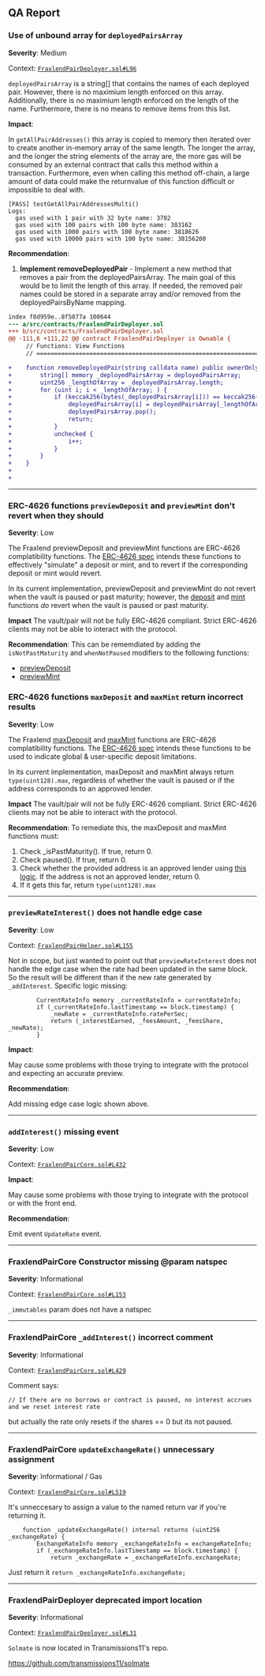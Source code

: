 ## QA Report

### Use of unbound array for `deployedPairsArray`

**Severity**: Medium

Context: [`FraxlendPairDeployer.sol#L96`](https://github.com/code-423n4/2022-08-frax/blob/c4189a3a98b38c8c962c5ea72f1a322fbc2ae45f/src/contracts/FraxlendPairDeployer.sol#L96)

`deployedPairsArray` is a string[] that contains the names of each deployed pair. However, there is no maximium length enforced on this array. Additionally, there is no maximium length enforced on the length of the name. Furthermore, there is no means to remove items from this list.

**Impact**: 

In `getAllPairAddresses()` this array is copied to memory then iterated over to create another in-memory array of the same length. The longer the array, and the longer the string elements of the array are, the more gas will be consumed by an external contract that calls this method within a transaction. Furthermore, even when calling this method off-chain, a large amount of data could make the returnvalue of this function difficult or impossible to deal with.


```
[PASS] testGetAllPairAddressesMulti()
Logs:
  gas used with 1 pair with 32 byte name: 3702
  gas used with 100 pairs with 100 byte name: 383162
  gas used with 1000 pairs with 100 byte name: 3818626
  gas used with 10000 pairs with 100 byte name: 38156200

```

**Recommendation**: 

1. **Implement removeDeployedPair** - Implement a new method that removes a pair from the deployedPairsArray. The main goal of this would be to limit the length of this array. If needed, the removed pair names could be stored in a separate array and/or removed from the deployedPairsByName mapping.
```diff
index f8d959e..8f5077a 100644
--- a/src/contracts/FraxlendPairDeployer.sol
+++ b/src/contracts/FraxlendPairDeployer.sol
@@ -111,6 +111,22 @@ contract FraxlendPairDeployer is Ownable {
     // Functions: View Functions
     // ============================================================================================

+    function removeDeployedPair(string calldata name) public ownerOnly {
+        string[] memory _deployedPairsArray = deployedPairsArray;
+        uint256 _lengthOfArray = _deployedPairsArray.length;
+        for (uint i; i < _lengthOfArray; ) {
+            if (keccak256(bytes(_deployedPairsArray[i])) == keccak256(bytes(name))) {
+                deployedPairsArray[i] = deployedPairsArray[_lengthOfArray - 1];
+                deployedPairsArray.pop();
+                return;
+            }
+            unchecked {
+                i++;
+            }
+        }
+    }
+
+
```


-----------------------

### ERC-4626 functions `previewDeposit` and `previewMint` don't revert when they should

**Severity**: Low

The Fraxlend previewDeposit and previewMint functions are ERC-4626 complatibility functions. The [ERC-4626 spec](https://eips.ethereum.org/EIPS/eip-4626#definitions) intends these functions to effectively "simulate" a deposit or mint, and to revert if the corresponding deposit or mint would revert. 

In its current implementation, previewDeposit and previewMint do not revert when the vault is paused or past maturity; however, the [deposit](https://github.com/code-423n4/2022-08-frax/blob/90f55a9ce4e25bceed3a74290b854341d8de6afa/src/contracts/FraxlendPairCore.sol#L583-L586) and [mint](https://github.com/code-423n4/2022-08-frax/blob/90f55a9ce4e25bceed3a74290b854341d8de6afa/src/contracts/FraxlendPairCore.sol#L602-L606) functions _do_ revert when the vault is paused or past maturity. 

**Impact**
The vault/pair will not be fully ERC-4626 compliant. Strict ERC-4626 clients may not be able to interact with the protocol.

**Recommendation**: 
This can be rememdiated by adding the `isNotPastMaturity` and `whenNotPaused` modifiers to the following functions:

- [previewDeposit](https://github.com/code-423n4/2022-08-frax/blob/90f55a9ce4e25bceed3a74290b854341d8de6afa/src/contracts/FraxlendPair.sol#L120)
- [previewMint](https://github.com/code-423n4/2022-08-frax/blob/90f55a9ce4e25bceed3a74290b854341d8de6afa/src/contracts/FraxlendPair.sol#L124)


### ERC-4626 functions `maxDeposit` and `maxMint` return incorrect results

**Severity**: Low

The Fraxlend [maxDeposit](https://github.com/code-423n4/2022-08-frax/blob/90f55a9ce4e25bceed3a74290b854341d8de6afa/src/contracts/FraxlendPair.sol#L136) and [maxMint](https://github.com/code-423n4/2022-08-frax/blob/90f55a9ce4e25bceed3a74290b854341d8de6afa/src/contracts/FraxlendPair.sol#L140) functions are ERC-4626 complatibility functions. The [ERC-4626 spec](https://eips.ethereum.org/EIPS/eip-4626#definitions) intends these functions to be used to indicate global & user-specific deposit limitations.

In its current implementation, maxDeposit and maxMint always return `type(uint128).max`, regardless of whether the vault is paused or if the address corresponds to an approved lender.

**Impact**
The vault/pair will not be fully ERC-4626 compliant. Strict ERC-4626 clients may not be able to interact with the protocol.

**Recommendation**: 
To remediate this, the maxDeposit and maxMint functions must:

1. Check _isPastMaturity(). If true, return 0.
2. Check paused(). If true, return 0.
3. Check whether the provided address is an approved lender using [this logic](https://github.com/code-423n4/2022-08-frax/blob/90f55a9ce4e25bceed3a74290b854341d8de6afa/src/contracts/FraxlendPairCore.sol#L352). If the address is not an approved lender, return 0.
4. If it gets this far, return `type(uint128).max`


-----------------------

### `previewRateInterest()` does not handle edge case
**Severity**: Low

Context: [`FraxlendPairHelper.sol#L155`](https://github.com/code-423n4/2022-08-frax/blob/c4189a3a98b38c8c962c5ea72f1a322fbc2ae45f/src/contracts/FraxlendPairCore.sol#L432)

Not in scope, but just wanted to point out that `previewRateInterest` does not handle the edge case when the rate had been updated in the same block.  So the result will be different than if the new rate generated by `_addInterest`.  Specific logic missing:

```
        CurrentRateInfo memory _currentRateInfo = currentRateInfo;
        if (_currentRateInfo.lastTimestamp == block.timestamp) {
            _newRate = _currentRateInfo.ratePerSec;
            return (_interestEarned, _feesAmount, _feesShare, _newRate);
        }

```
**Impact**: 

May cause some problems with those trying to integrate with the protocol and expecting an accurate preview.

**Recommendation**: 

Add missing edge case logic shown above.


-----------------------

### `addInterest()` missing event

**Severity**: Low

Context: [`FraxlendPairCore.sol#L432`](https://github.com/code-423n4/2022-08-frax/blob/c4189a3a98b38c8c962c5ea72f1a322fbc2ae45f/src/contracts/FraxlendPairCore.sol#L432)

**Impact**: 

May cause some problems with those trying to integrate with the protocol or with the front end.

**Recommendation**: 

Emit event `UpdateRate` event.


-----------------------

### FraxlendPairCore Constructor missing @param natspec

**Severity**: Informational

Context: [`FraxlendPairCore.sol#L153`](https://github.com/code-423n4/2022-08-frax/blob/c4189a3a98b38c8c962c5ea72f1a322fbc2ae45f/src/contracts/FraxlendPairCore.sol#L153)

`_immutables` param does not have a natspec

-----------------------

### FraxlendPairCore `_addInterest()` incorrect comment

**Severity**: Informational

Context: [`FraxlendPairCore.sol#L429`](https://github.com/code-423n4/2022-08-frax/blob/c4189a3a98b38c8c962c5ea72f1a322fbc2ae45f/src/contracts/FraxlendPairCore.sol#L429)

Comment says:
```
// If there are no borrows or contract is paused, no interest accrues and we reset interest rate
```
but actually the rate only resets if the shares == 0 but its not paused.

-----------------------

### FraxlendPairCore `updateExchangeRate()` unnecessary assignment

**Severity**: Informational / Gas

Context: [`FraxlendPairCore.sol#L519`](https://github.com/code-423n4/2022-08-frax/blob/c4189a3a98b38c8c962c5ea72f1a322fbc2ae45f/src/contracts/FraxlendPairCore.sol#L519)


It's unneccesary to assign a value to the named return var if you're returning it. 

```
    function _updateExchangeRate() internal returns (uint256 _exchangeRate) {
        ExchangeRateInfo memory _exchangeRateInfo = exchangeRateInfo;
        if (_exchangeRateInfo.lastTimestamp == block.timestamp) {
            return _exchangeRate = _exchangeRateInfo.exchangeRate;
```

Just return it `return _exchangeRateInfo.exchangeRate;`

-----------------------

### FraxlendPairDeployer deprecated import location

**Severity**: Informational

Context: [`FraxlendPairDeployer.sol#L31`](https://github.com/code-423n4/2022-08-frax/blob/c4189a3a98b38c8c962c5ea72f1a322fbc2ae45f/src/contracts/FraxlendPairDeployer.sol#L31)

`Solmate` is now located in Transmissions11's repo.

https://github.com/transmissions11/solmate
